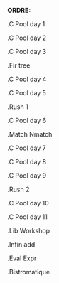 **ORDRE:**

.C Pool day 1

.C Pool day 2

.C Pool day 3

.Fir tree

.C Pool day 4

.C Pool day 5

.Rush 1

.C Pool day 6

.Match Nmatch

.C Pool day 7

.C Pool day 8

.C Pool day 9

.Rush 2

.C Pool day 10

.C Pool day 11

.Lib Workshop

.Infin add 

.Eval Expr

.Bistromatique
